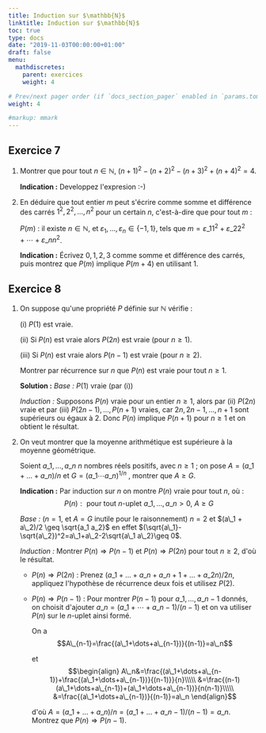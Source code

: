 ```yaml
---
title: Induction sur $\mathbb{N}$
linktitle: Induction sur $\mathbb{N}$
toc: true
type: docs
date: "2019-11-03T00:00:00+01:00"
draft: false
menu:
  mathdiscretes:
    parent: exercices
    weight: 4

# Prev/next pager order (if `docs_section_pager` enabled in `params.toml`)
weight: 4

#markup: mmark
---
```


## Exercice 7

1.  Montrer que pour tout $n\in \mathbb{N}$, $(n+1)^2-(n+2)^2-(n+3)^2+(n+4)^2=4$.

    **Indication :** Developpez l'expresion :-)

2.  En déduire que tout entier $m$ peut s'écrire comme somme et différence des carrés $1^2, 2^2,\ldots , n^2$ pour un certain $n$, c'est-à-dire que pour tout $m$ :

    $P(m)$ : il existe $n\in \mathbb{N}$, et $\varepsilon _1,\ldots, \varepsilon _n\in \{-1,1\}$, tels que $m=\varepsilon\_{1}1^2+\varepsilon\_{2}2^2+\cdots +\varepsilon\_{n}n^2$.

    **Indication :** Écrivez $0,1,2,3$ comme somme et différence des carrés, puis montrez que $P(m)$ implique $P(m+4)$ en utilisant 1.

## Exercice 8

1.  On suppose qu'une propriété $P$ définie sur $\mathbb{N}$ vérifie :

    (i) $P(1)$ est vraie.

    (ii) Si $P(n)$ est vraie alors $P(2n)$ est vraie (pour $n \geq 1$).

    (iii) Si $P(n)$ est vraie alors $P(n - 1)$ est vraie (pour $n \geq 2$).
    
    Montrer par récurrence sur $n$ que $P(n)$ est vraie pour tout $n \geq 1$.

    **Solution :** _Base :_ $P(1)$ vraie (par (i))

    _Induction :_ Supposons $P(n)$ vraie pour un entier $n \geq 1$, alors par (ii) $P(2n)$ vraie et par (iii) $P(2n - 1), \ldots, P (n + 1)$ vraies, car $2n, 2n-1, \ldots, n+1$ sont supérieurs ou égaux à $2$. Donc $P(n)$ implique $P(n + 1)$ pour $n \geq 1$ et on obtient le résultat.

2.  On veut montrer que la moyenne arithmétique est supérieure à la moyenne géométrique. 

    Soient $a\_1, \dots, a\_n$ $n$ nombres réels positifs, avec $n \geq 1$ ; on pose $A = (a\_1 + \ldots + a\_n)/n$ et $G = (a\_1 \cdots a\_n )^{1/n}$ , montrer que $A \geq G$.

    **Indication :** Par induction sur $n$ on montre $P(n)$ vraie pour tout $n$, où : $$P(n): \text{ pour tout } n \text{-uplet } a\_1,\dots,a\_n>0, \ A\geq G$$

    _Base :_ ($n = 1$, et $A = G$ inutile pour le raisonnement) $n = 2$ et $(a\_1 + a\_2)/2 \geq \sqrt{a_1 a_2}$ en effet $(\sqrt{a\_1}-\sqrt{a\_2})^2=a\_1+a\_2-2\sqrt{a\_1 a\_2}\geq 0$.

    _Induction :_ Montrer $P (n) \Longrightarrow P (n - 1)$ et $P (n) \Longrightarrow P (2n)$ pour tout $n \geq 2$, d'où le résultat.

    *   $P (n) \Longrightarrow P (2n)$ : Prenez $(a\_1+\ldots+a\_n+a\_{n+1}+\ldots+a\_{2n})/2n$, appliquez l'hypothèse de récurrence deux fois et utilisez $P(2)$.
  
    *   $P (n) \Longrightarrow P (n - 1)$ : Pour montrer $P(n-1)$ pour $a\_1,\ldots, a\_{n-1}$ donnés, on choisit d'ajouter $a\_n=(a\_1+\cdots+a\_{n-1})/(n-1)$ et on va utiliser $P(n)$ sur le $n$-uplet ainsi formé.
       
        On a $$A\_{n-1}=\frac{(a\_1+\dots+a\_{n-1})}{(n-1)}=a\_n$$

        et $$\begin{align}
        A\_n&=\frac{(a\_1+\dots+a\_{n-1})+\frac{(a\_1+\dots+a\_{n-1})}{(n-1)}}{n}\\\\\
        &=\frac{(n-1)(a\_1+\dots+a\_{n-1})+(a\_1+\dots+a\_{n-1})}{n(n-1)}\\\\\
        &=\frac{(a\_1+\dots+a\_{n-1})}{(n-1)}=a\_n
        \end{align}$$

        d'où $A=(a\_1+\dots+a\_n)/n=(a\_1+\dots+a\_{n-1})/(n-1)=a\_n$. Montrez que $P (n) \Longrightarrow P (n - 1)$.